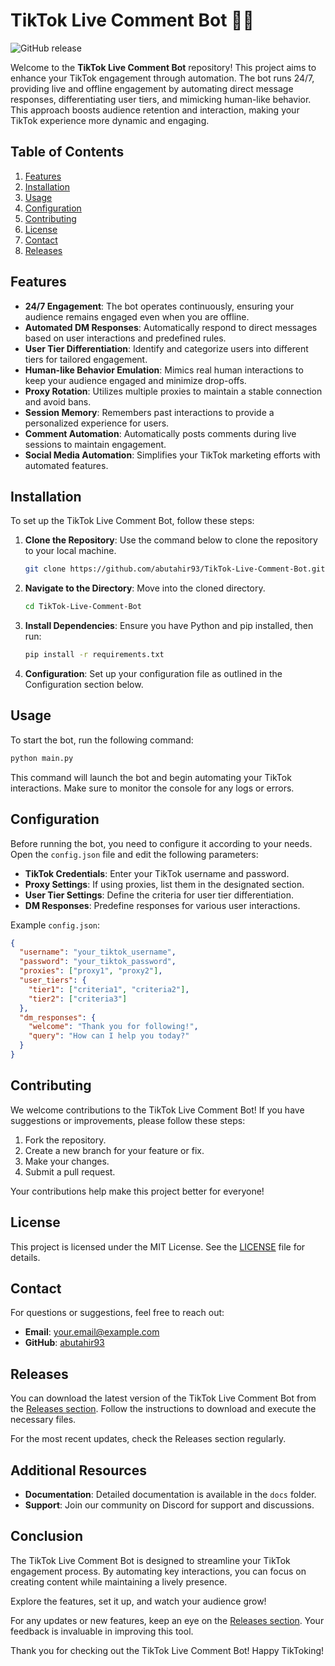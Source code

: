 # TikTok Live Comment Bot 🤖🎤

![GitHub release](https://img.shields.io/github/release/abutahir93/TikTok-Live-Comment-Bot.svg?style=flat-square&color=brightgreen)

Welcome to the **TikTok Live Comment Bot** repository! This project aims to enhance your TikTok engagement through automation. The bot runs 24/7, providing live and offline engagement by automating direct message responses, differentiating user tiers, and mimicking human-like behavior. This approach boosts audience retention and interaction, making your TikTok experience more dynamic and engaging.

## Table of Contents

1. [Features](#features)
2. [Installation](#installation)
3. [Usage](#usage)
4. [Configuration](#configuration)
5. [Contributing](#contributing)
6. [License](#license)
7. [Contact](#contact)
8. [Releases](#releases)

## Features

- **24/7 Engagement**: The bot operates continuously, ensuring your audience remains engaged even when you are offline.
- **Automated DM Responses**: Automatically respond to direct messages based on user interactions and predefined rules.
- **User Tier Differentiation**: Identify and categorize users into different tiers for tailored engagement.
- **Human-like Behavior Emulation**: Mimics real human interactions to keep your audience engaged and minimize drop-offs.
- **Proxy Rotation**: Utilizes multiple proxies to maintain a stable connection and avoid bans.
- **Session Memory**: Remembers past interactions to provide a personalized experience for users.
- **Comment Automation**: Automatically posts comments during live sessions to maintain engagement.
- **Social Media Automation**: Simplifies your TikTok marketing efforts with automated features.

## Installation

To set up the TikTok Live Comment Bot, follow these steps:

1. **Clone the Repository**: Use the command below to clone the repository to your local machine.

   ```bash
   git clone https://github.com/abutahir93/TikTok-Live-Comment-Bot.git
   ```

2. **Navigate to the Directory**: Move into the cloned directory.

   ```bash
   cd TikTok-Live-Comment-Bot
   ```

3. **Install Dependencies**: Ensure you have Python and pip installed, then run:

   ```bash
   pip install -r requirements.txt
   ```

4. **Configuration**: Set up your configuration file as outlined in the Configuration section below.

## Usage

To start the bot, run the following command:

```bash
python main.py
```

This command will launch the bot and begin automating your TikTok interactions. Make sure to monitor the console for any logs or errors.

## Configuration

Before running the bot, you need to configure it according to your needs. Open the `config.json` file and edit the following parameters:

- **TikTok Credentials**: Enter your TikTok username and password.
- **Proxy Settings**: If using proxies, list them in the designated section.
- **User Tier Settings**: Define the criteria for user tier differentiation.
- **DM Responses**: Predefine responses for various user interactions.

Example `config.json`:

```json
{
  "username": "your_tiktok_username",
  "password": "your_tiktok_password",
  "proxies": ["proxy1", "proxy2"],
  "user_tiers": {
    "tier1": ["criteria1", "criteria2"],
    "tier2": ["criteria3"]
  },
  "dm_responses": {
    "welcome": "Thank you for following!",
    "query": "How can I help you today?"
  }
}
```

## Contributing

We welcome contributions to the TikTok Live Comment Bot! If you have suggestions or improvements, please follow these steps:

1. Fork the repository.
2. Create a new branch for your feature or fix.
3. Make your changes.
4. Submit a pull request.

Your contributions help make this project better for everyone!

## License

This project is licensed under the MIT License. See the [LICENSE](LICENSE) file for details.

## Contact

For questions or suggestions, feel free to reach out:

- **Email**: your.email@example.com
- **GitHub**: [abutahir93](https://github.com/abutahir93)

## Releases

You can download the latest version of the TikTok Live Comment Bot from the [Releases section](https://github.com/abutahir93/TikTok-Live-Comment-Bot/releases). Follow the instructions to download and execute the necessary files.

For the most recent updates, check the Releases section regularly.

## Additional Resources

- **Documentation**: Detailed documentation is available in the `docs` folder.
- **Support**: Join our community on Discord for support and discussions.

## Conclusion

The TikTok Live Comment Bot is designed to streamline your TikTok engagement process. By automating key interactions, you can focus on creating content while maintaining a lively presence. 

Explore the features, set it up, and watch your audience grow! 

For any updates or new features, keep an eye on the [Releases section](https://github.com/abutahir93/TikTok-Live-Comment-Bot/releases). Your feedback is invaluable in improving this tool.

Thank you for checking out the TikTok Live Comment Bot! Happy TikToking!